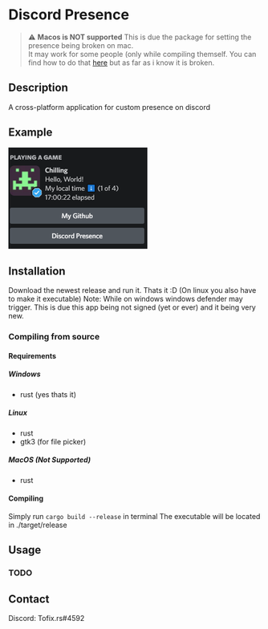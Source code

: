 # Discord Presence

> :warning: **Macos is **NOT** supported** This is due the package for setting the presence being broken on mac.  
> It may work for some people (only while compiling themself. You can find how to do that [here](#compiling-from-source) but as far as i know it is broken.

## Description

A cross-platform application for custom presence on discord

## Example

![Example Presence](https://raw.githubusercontent.com/Tofix26/discord_presence/master/.github/assets/Example%20Presence.gif)

## Installation

Download the newest release and run it. Thats it :D (On linux you also have to make it executable)
Note: While on windows windows defender may trigger. This is due this app being not signed (yet or ever) and it being very new.

### Compiling from source

#### Requirements

##### Windows

- rust (yes thats it)

##### Linux

- rust
- gtk3 (for file picker)

##### MacOS (Not Supported)

- rust

#### Compiling

Simply run `cargo build --release` in terminal
The executable will be located in ./target/release

## Usage

### TODO

## Contact

Discord: Tofix.rs#4592
